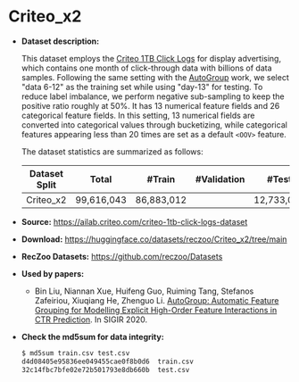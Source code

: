 # Criteo_x2

+ **Dataset description:**

  This dataset employs the [Criteo 1TB Click Logs](https://ailab.criteo.com/criteo-1tb-click-logs-dataset/) for display advertising, which contains one month of click-through data with billions of data samples. Following the same setting with the [AutoGroup](https://dl.acm.org/doi/abs/10.1145/3397271.3401082) work, we select "data 6-12" as the training set while using "day-13" for testing. To reduce label imbalance, we perform negative sub-sampling to keep the positive ratio roughly at 50%. It has 13 numerical feature fields and 26 categorical feature fields. In this setting, 13 numerical fields are converted into categorical values through bucketizing, while categorical features appearing less than 20 times are set as a default ``<OOV>`` feature.

  The dataset statistics are summarized as follows:

  | Dataset Split  | Total | #Train | #Validation | #Test | 
  | :--------: | :-----: |:-----: | :----------: | :----: | 
  | Criteo_x2 |   99,616,043    |  86,883,012    |      |  12,733,031    |   

+ **Source:** https://ailab.criteo.com/criteo-1tb-click-logs-dataset
+ **Download:** https://huggingface.co/datasets/reczoo/Criteo_x2/tree/main
+ **RecZoo Datasets:** https://github.com/reczoo/Datasets

+ **Used by papers:** 
    - Bin Liu, Niannan Xue, Huifeng Guo, Ruiming Tang, Stefanos Zafeiriou, Xiuqiang He, Zhenguo Li. [AutoGroup: Automatic Feature Grouping for Modelling Explicit High-Order Feature Interactions in CTR Prediction](https://dl.acm.org/doi/abs/10.1145/3397271.3401082). In SIGIR 2020.

+ **Check the md5sum for data integrity:**
    ```bash
    $ md5sum train.csv test.csv
    d4d08405e95836ee049455cae0f8b0d6  train.csv
    32c14fbc7bfe02e72b501793e8db660b  test.csv
    ```
